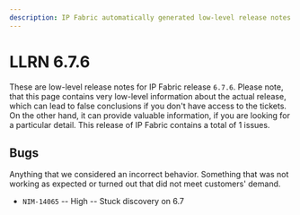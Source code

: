 ```yaml
---
description: IP Fabric automatically generated low-level release notes for version 6.7.6.
---
```


# LLRN 6.7.6

These are low-level release notes for IP Fabric release `6.7.6`. Please note, that this page contains very low-level information about the actual release, which can lead to false conclusions if you don't have access to the tickets. On the other hand, it can provide valuable information, if you are looking for a particular detail. This release of IP Fabric contains a total of 1 issues.

## Bugs

Anything that we considered an incorrect behavior. Something that was not working as expected or turned out that did not meet customers' demand.

- `NIM-14065` -- High -- Stuck discovery on 6.7

